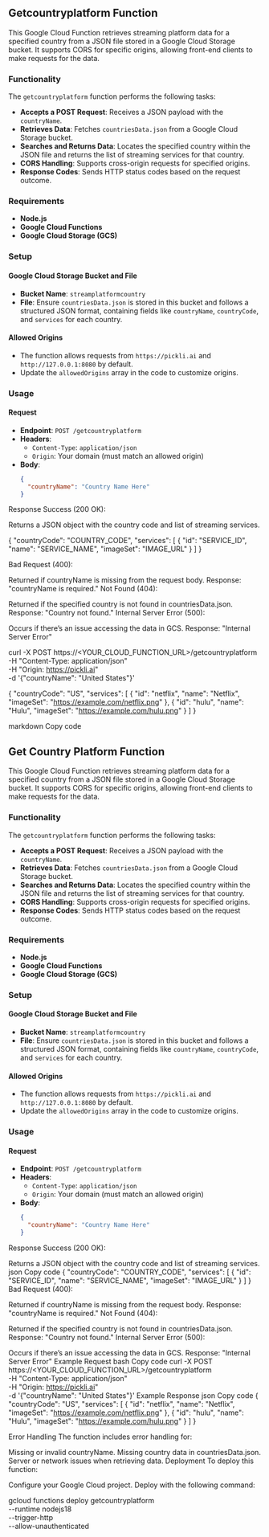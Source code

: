 ## Getcountryplatform Function

This Google Cloud Function retrieves streaming platform data for a specified country from a JSON file stored in a Google Cloud Storage bucket. It supports CORS for specific origins, allowing front-end clients to make requests for the data.

### Functionality

The `getcountryplatform` function performs the following tasks:

- **Accepts a POST Request**: Receives a JSON payload with the `countryName`.
- **Retrieves Data**: Fetches `countriesData.json` from a Google Cloud Storage bucket.
- **Searches and Returns Data**: Locates the specified country within the JSON file and returns the list of streaming services for that country.
- **CORS Handling**: Supports cross-origin requests for specified origins.
- **Response Codes**: Sends HTTP status codes based on the request outcome.

### Requirements

- **Node.js**
- **Google Cloud Functions**
- **Google Cloud Storage (GCS)**

### Setup

#### Google Cloud Storage Bucket and File

- **Bucket Name**: `streamplatformcountry`
- **File**: Ensure `countriesData.json` is stored in this bucket and follows a structured JSON format, containing fields like `countryName`, `countryCode`, and `services` for each country.

#### Allowed Origins

- The function allows requests from `https://pickli.ai` and `http://127.0.0.1:8080` by default.
- Update the `allowedOrigins` array in the code to customize origins.

### Usage

#### Request

- **Endpoint**: `POST /getcountryplatform`
- **Headers**:
  - `Content-Type`: `application/json`
  - `Origin`: Your domain (must match an allowed origin)
- **Body**:
  ```json
  {
    "countryName": "Country Name Here"
  }

Response
Success (200 OK):

Returns a JSON object with the country code and list of streaming services.

{
  "countryCode": "COUNTRY_CODE",
  "services": [
    {
      "id": "SERVICE_ID",
      "name": "SERVICE_NAME",
      "imageSet": "IMAGE_URL"
    }
  ]
}

Bad Request (400):

Returned if countryName is missing from the request body.
Response: "countryName is required."
Not Found (404):

Returned if the specified country is not found in countriesData.json.
Response: "Country not found."
Internal Server Error (500):

Occurs if there’s an issue accessing the data in GCS.
Response: "Internal Server Error"

curl -X POST https://<YOUR_CLOUD_FUNCTION_URL>/getcountryplatform \
     -H "Content-Type: application/json" \
     -H "Origin: https://pickli.ai" \
     -d '{"countryName": "United States"}'

{
  "countryCode": "US",
  "services": [
    {
      "id": "netflix",
      "name": "Netflix",
      "imageSet": "https://example.com/netflix.png"
    },
    {
      "id": "hulu",
      "name": "Hulu",
      "imageSet": "https://example.com/hulu.png"
    }
  ]
}

markdown
Copy code
## Get Country Platform Function

This Google Cloud Function retrieves streaming platform data for a specified country from a JSON file stored in a Google Cloud Storage bucket. It supports CORS for specific origins, allowing front-end clients to make requests for the data.

### Functionality

The `getcountryplatform` function performs the following tasks:

- **Accepts a POST Request**: Receives a JSON payload with the `countryName`.
- **Retrieves Data**: Fetches `countriesData.json` from a Google Cloud Storage bucket.
- **Searches and Returns Data**: Locates the specified country within the JSON file and returns the list of streaming services for that country.
- **CORS Handling**: Supports cross-origin requests for specified origins.
- **Response Codes**: Sends HTTP status codes based on the request outcome.

### Requirements

- **Node.js**
- **Google Cloud Functions**
- **Google Cloud Storage (GCS)**

### Setup

#### Google Cloud Storage Bucket and File

- **Bucket Name**: `streamplatformcountry`
- **File**: Ensure `countriesData.json` is stored in this bucket and follows a structured JSON format, containing fields like `countryName`, `countryCode`, and `services` for each country.

#### Allowed Origins

- The function allows requests from `https://pickli.ai` and `http://127.0.0.1:8080` by default.
- Update the `allowedOrigins` array in the code to customize origins.

### Usage

#### Request

- **Endpoint**: `POST /getcountryplatform`
- **Headers**:
  - `Content-Type`: `application/json`
  - `Origin`: Your domain (must match an allowed origin)
- **Body**:
  ```json
  {
    "countryName": "Country Name Here"
  }
Response
Success (200 OK):

Returns a JSON object with the country code and list of streaming services.
json
Copy code
{
  "countryCode": "COUNTRY_CODE",
  "services": [
    {
      "id": "SERVICE_ID",
      "name": "SERVICE_NAME",
      "imageSet": "IMAGE_URL"
    }
  ]
}
Bad Request (400):

Returned if countryName is missing from the request body.
Response: "countryName is required."
Not Found (404):

Returned if the specified country is not found in countriesData.json.
Response: "Country not found."
Internal Server Error (500):

Occurs if there’s an issue accessing the data in GCS.
Response: "Internal Server Error"
Example Request
bash
Copy code
curl -X POST https://<YOUR_CLOUD_FUNCTION_URL>/getcountryplatform \
     -H "Content-Type: application/json" \
     -H "Origin: https://pickli.ai" \
     -d '{"countryName": "United States"}'
Example Response
json
Copy code
{
  "countryCode": "US",
  "services": [
    {
      "id": "netflix",
      "name": "Netflix",
      "imageSet": "https://example.com/netflix.png"
    },
    {
      "id": "hulu",
      "name": "Hulu",
      "imageSet": "https://example.com/hulu.png"
    }
  ]
}

Error Handling
The function includes error handling for:

Missing or invalid countryName.
Missing country data in countriesData.json.
Server or network issues when retrieving data.
Deployment
To deploy this function:

Configure your Google Cloud project.
Deploy with the following command:

gcloud functions deploy getcountryplatform \
    --runtime nodejs18 \
    --trigger-http \
    --allow-unauthenticated
